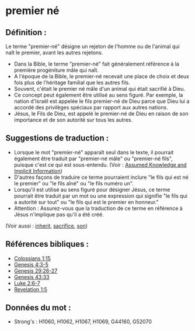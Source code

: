 # premier né

## Définition :

Le terme "premier-né" désigne un rejeton de l'homme ou de l'animal qui naît le premier, avant les autres rejetons.

* Dans la Bible, le terme "premier-né" fait généralement référence à la première progéniture mâle qui naît.
* A l'époque de la Bible, le premier-né recevait une place de choix et deux fois plus de l'héritage familial que les autres fils.
* Souvent, c'était le premier né mâle d'un animal qui était sacrifié à Dieu.
* Ce concept peut également être utilisé au sens figuré. Par exemple, la nation d'Israël est appelée le fils premier-né de Dieu parce que Dieu lui a accordé des privilèges spéciaux par rapport aux autres nations.
* Jésus, le Fils de Dieu, est appelé le premier-né de Dieu en raison de son importance et de son autorité sur tous les autres.

## Suggestions de traduction :

* Lorsque le mot "premier-né" apparaît seul dans le texte, il pourrait également être traduit par "premier-né mâle" ou "premier-né fils", puisque c'est ce qui est sous-entendu. (Voir : [Assumed Knowledge and Implicit Information](rc://en/ta/man/translate/figs-explicit))
* D'autres façons de traduire ce terme pourraient inclure "le fils qui est né le premier" ou "le fils aîné" ou "le fils numéro un".
* Lorsqu'il est utilisé au sens figuré pour désigner Jésus, ce terme pourrait être traduit par un mot ou une expression qui signifie "le fils qui a autorité sur tout" ou "le fils qui est le premier en honneur."
* Attention : Assurez-vous que la traduction de ce terme en référence à Jésus n'implique pas qu'il a été créé.

(Voir aussi : [inherit](../kt/inherit.md), [sacrifice](../other/sacrifice.md), [son](../kt/son.md))

## Références bibliques :

* [Colossians 1:15](rc://en/tn/help/col/01/15)
* [Genesis 4:3-5](rc://en/tn/help/gen/04/03)
* [Genesis 29:26-27](rc://en/tn/help/gen/29/26)
* [Genesis 43:33](rc://en/tn/help/gen/43/33)
* [Luke 2:6-7](rc://en/tn/help/luk/02/06)
* [Revelation 1:5](rc://en/tn/help/rev/01/05)

## Données du mot :

* Strong's : H1060, H1062, H1067, H1069, G44160, G52070
